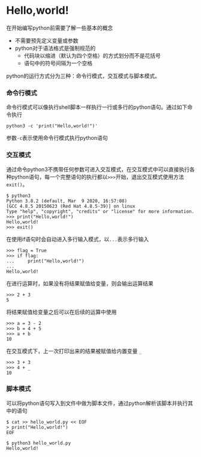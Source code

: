 # Hello,world!

在开始编写python前需要了解一些基本的概念

* 不需要预先定义变量或参数
* python对于语法格式是强制规范的
  * 代码块以缩进（默认为四个空格）的方式划分而不是花括号
  * 语句中的符号间隔为一个空格

python的运行方式分为三种：命令行模式，交互模式与脚本模式。

### 命令行模式

命令行模式可以像执行shell脚本一样执行一行或多行的python语句。通过如下命令执行

```text
python3 -c 'print("Hello,world!")'
```

参数`-c`表示使用命令行模式执行python语句

### 交互模式

通过命令python3不携带任何参数可进入交互模式，在交互模式中可以直接执行各种python语句，每一个完整语句的执行都以`>>>`开始，退出交互模式使用方法`exit()`。

```text
$ python3
Python 3.8.2 (default, Mar  9 2020, 16:57:08) 
[GCC 4.8.5 20150623 (Red Hat 4.8.5-39)] on linux
Type "help", "copyright", "credits" or "license" for more information.
>>> print("Hello,world!")
Hello,world!
>>> exit()
```

在使用if语句时会自动进入多行输入模式，以`...`表示多行输入

```text
>>> flag = True
>>> if flag:
...     print("Hello,world!")
... 
Hello,world!
```

在进行运算时，如果没有将结果赋值给变量，则会输出运算结果

```text
>>> 2 + 3
5
```

将结果赋值给变量之后可以在后续的运算中使用

```text
>>> a = 3 - 2
>>> b = 4 + 5
>>> a + b
10
```

 在交互模式下，上一次打印出来的结果被赋值给内置变量 `_`

```text
>>> 3 + 3
>>> 4 + _
10
```

### 脚本模式

可以将python语句写入到文件中做为脚本文件，通过python解析该脚本并执行其中的语句

```text
$ cat >> hello_world.py << EOF
> print("Hello,world!")
EOF

$ python3 hello_world.py
Hello,world!
```

